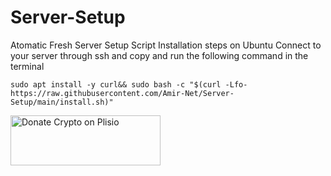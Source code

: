 # Server-Setup
Atomatic Fresh Server Setup Script
Installation steps on Ubuntu
Connect to your server through ssh and copy and run the following command in the terminal
```
sudo apt install -y curl&& sudo bash -c "$(curl -Lfo- https://raw.githubusercontent.com/Amir-Net/Server-Setup/main/install.sh)"
```
<a href="https://plisio.net/donate/f_9qcQRU" target="_blank"><img src="https://plisio.net/img/donate/donate_light_icons_color.png" alt="Donate Crypto on Plisio" width="240" height="80" /></a>
